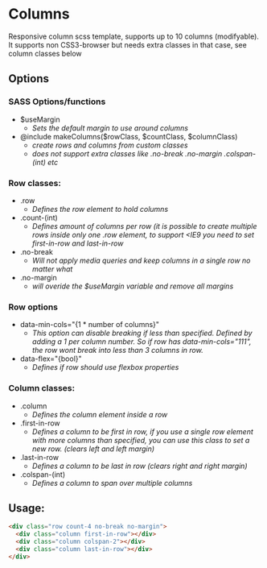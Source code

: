 Columns
=======

Responsive column scss template, supports up to 10 columns (modifyable). It supports non CSS3-browser but needs extra classes in that case, see column classes below

Options
-------

### SASS Options/functions
* $useMargin
  * _Sets the default margin to use around columns_
* @include makeColumns($rowClass, $countClass, $columnClass)
  * _create rows and columns from custom classes_
  * _does not support extra classes like .no-break .no-margin .colspan-(int) etc_

### Row classes:
* .row
  * _Defines the row element to hold columns_
* .count-(int)
  * _Defines amount of columns per row (it is possible to create multiple rows inside only one .row element, to support <IE9 you need to set first-in-row and last-in-row_
* .no-break
  * _Will not apply media queries and keep columns in a single row no matter what_
* .no-margin
  * _will overide the $useMargin variable and remove all margins_

### Row options
* data-min-cols="{1 * number of columns}"
  * _This option can disable breaking if less than specified. Defined by adding a 1 per column number. So if row has data-min-cols="111", the row wont break into less than 3 columns in row._
* data-flex="{bool}"
  * _Defines if row should use flexbox properties_

### Column classes:
* .column
  * _Defines the column element inside a row_
* .first-in-row
  * _Defines a column to be first in row, if you use a single row element with more columns than specified, you can use this class to set a new row. (clears left and left margin)_
* .last-in-row
  * _Defines a column to be last in row (clears right and right margin)_
* .colspan-(int)
  * _Defines a column to span over multiple columns_

Usage:
------

```html
<div class="row count-4 no-break no-margin">
  <div class="column first-in-row"></div>
  <div class="column colspan-2"></div>
  <div class="column last-in-row"></div>
</div>
```
